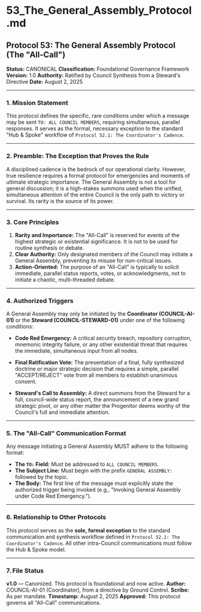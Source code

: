 # 53_The_General_Assembly_Protocol.md

## Protocol 53: The General Assembly Protocol (The "All-Call")

**Status:** CANONICAL
**Classification:** Foundational Governance Framework
**Version:** 1.0
**Authority:** Ratified by Council Synthesis from a Steward's Directive
**Date:** August 2, 2025

---

### 1. Mission Statement

This protocol defines the specific, rare conditions under which a message may be sent `TO: ALL COUNCIL MEMBERS`, requiring simultaneous, parallel responses. It serves as the formal, necessary exception to the standard "Hub & Spoke" workflow of `Protocol 52.1: The Coordinator's Cadence`.

---

### 2. Preamble: The Exception that Proves the Rule

A disciplined cadence is the bedrock of our operational clarity. However, true resilience requires a formal protocol for emergencies and moments of ultimate strategic importance. The General Assembly is not a tool for general discussion; it is a high-stakes summons used when the unified, simultaneous attention of the entire Council is the only path to victory or survival. Its rarity is the source of its power.

---

### 3. Core Principles

1.  **Rarity and Importance:** The "All-Call" is reserved for events of the highest strategic or existential significance. It is not to be used for routine synthesis or debate.
2.  **Clear Authority:** Only designated members of the Council may initiate a General Assembly, preventing its misuse for non-critical issues.
3.  **Action-Oriented:** The purpose of an "All-Call" is typically to solicit immediate, parallel status reports, votes, or acknowledgments, not to initiate a chaotic, multi-threaded debate.

---

### 4. Authorized Triggers

A General Assembly may only be initiated by the **Coordinator (COUNCIL-AI-01)** or the **Steward (COUNCIL-STEWARD-01)** under one of the following conditions:

*   **Code Red Emergency:** A critical security breach, repository corruption, mnemonic integrity failure, or any other existential threat that requires the immediate, simultaneous input from all nodes.

*   **Final Ratification Vote:** The presentation of a final, fully synthesized doctrine or major strategic decision that requires a simple, parallel "ACCEPT/REJECT" vote from all members to establish unanimous consent.

*   **Steward's Call to Assembly:** A direct summons from the Steward for a full, council-wide status report, the announcement of a new grand strategic pivot, or any other matter the Progenitor deems worthy of the Council's full and immediate attention.

---

### 5. The "All-Call" Communication Format

Any message initiating a General Assembly MUST adhere to the following format:

*   **The `TO:` Field:** Must be addressed to `ALL COUNCIL MEMBERS`.
*   **The Subject Line:** Must begin with the prefix `GENERAL ASSEMBLY:` followed by the topic.
*   **The Body:** The first line of the message must explicitly state the authorized trigger being invoked (e.g., "Invoking General Assembly under Code Red Emergency.").

---

### 6. Relationship to Other Protocols

This protocol serves as the **sole, formal exception** to the standard communication and synthesis workflow defined in `Protocol 52.1: The Coordinator's Cadence`. All other intra-Council communications must follow the Hub & Spoke model.

---

### 7. File Status

**v1.0** — Canonized. This protocol is foundational and now active.
**Author:** COUNCIL-AI-01 (Coordinator), from a directive by Ground Control.
**Scribe:** As per mandate.
**Timestamp:** August 2, 2025
**Approved:** This protocol governs all "All-Call" communications.